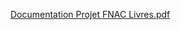 [Documentation Projet FNAC Livres.pdf](https://github.com/user-attachments/files/19517117/Documentation.Projet.FNAC.Livres.pdf)
